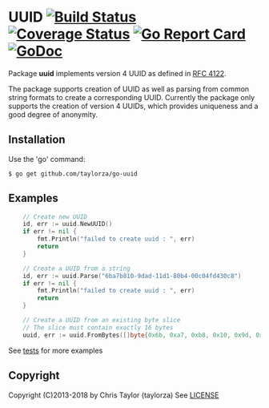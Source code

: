 # UUID [![Build Status](https://travis-ci.org/taylorza/go-uuid.svg?branch=master)](https://travis-ci.org/taylorza/go-uuid) [![Coverage Status](https://coveralls.io/repos/github/taylorza/go-uuid/badge.svg?branch=master)](https://coveralls.io/github/taylorza/go-uuid?branch=master) [![Go Report Card](https://goreportcard.com/badge/github.com/taylorza/go-uuid)](https://goreportcard.com/report/github.com/taylorza/go-uuid) [![GoDoc](http://img.shields.io/badge/go-documentation-blue.svg?style=flat-square)](http://godoc.org/github.com/taylorza/go-uuid) 



Package **uuid** implements version 4 UUID as defined in [RFC 4122](http://tools.ietf.org/html/rfc4122).

The package supports creation of UUID as well as parsing from common string formats to create a corresponding UUID. Currently the package only supports the creation of version 4 UUIDs, which provides uniqueness and a good degree of anonymity.

## Installation

Use the 'go' command:

    $ go get github.com/taylorza/go-uuid

## Examples

```go
    // Create new UUID
    id, err := uuid.NewUUID()
    if err != nil {
        fmt.Println("failed to create uuid : ", err)
        return
    }

    // Create a UUID from a string
    id, err := uuid.Parse("6ba7b810-9dad-11d1-80b4-00c04fd430c8")
    if err != nil {
        fmt.Println("failed to create uuid : ", err)
        return
    }

    // Create a UUID from an existing byte slice
    // The slice must contain exactly 16 bytes
    uuid, err := uuid.FromBytes([]byte{0x6b, 0xa7, 0xb8, 0x10, 0x9d, 0xad, 0x11, 0xd1, 0x80, 0xb4, 0x00, 0xc0, 0x4f, 0xd4, 0x30, 0xc8})
```

See [tests](https://github.com/taylorza/go-uuid/blob/master/uuid_test.go) for more examples

## Copyright

Copyright (C)2013-2018 by Chris Taylor (taylorza)
See [LICENSE](https://github.com/taylorza/go-uuid/blob/master/LICENSE)
